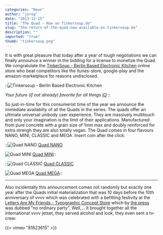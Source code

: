 ```yaml
---
categories: "News"
author: "joreg"
date: "2013-12-15"
title: "The Quad - Now on Tinkersoup.de"
slug: "the-return-of-the-quad-now-available-on-tinkersoup.de"
description: ""
imported: "true"
thumb: "tinkersoup.png"
---
```



It is with great pleasure that today after a year of tough negotiations we can finally announce a winner in the bidding for a license to monetize the Quad. We congratulate the [TinkerSoup - Berlin Based Electronic Kitchen](http://tinkersoup.de) online store who beat competitors like the itunes-store, google-play and the amazon-marketplace for reasons undisclosed.

::![Tinkersoup - Berlin Based Electronic Kitchen](tinkersoup.png)

*Your future (if not already) favorite for all things [IO](https://betadocs.vvvv.org/topics/io/index.html)*
::

So just-in-time for this consumerist time of the year we announce the immediate availabilty of all the Quads in the series. The quads offer an ultimate universal unibody user experience. They are massively multitouch and only your imagination is the limit of their applications. Manufactured from pure concrete with a grain size of 1mm max and doubly reinforced for extra strengh they are also totally vegan. The Quad comes in four flavours NANO, MINI, CLASSIC and MEGA. Insert coin after the click:

<!--{SPLIT()}-->
<!--~~~-->
::![Quad NANO](nano.jpg)
[Quad NANO](http://www.tinkersoup.de/komponenten/quad-nano/a-1138/)

![Quad MINI](mini.jpg) 
[Quad MINI](http://www.tinkersoup.de/komponenten/quad-mini/a-1137/)::
<!--~~~-->
::![Quad CLASSIC](classic.jpg) 
[Quad CLASSIC](http://www.tinkersoup.de/komponenten/quad-classic/a-935/)

![Quad MEGA](mega.jpg) 
[Quad MEGA](http://www.tinkersoup.de/komponenten/quad-mega/a-1136/)::
<!--~~~-->
<!--{SPLIT}-->

---

Also incidentally this announcement comes not randomly but exactly one year after the Quads initial materialization that was 10 days before the 10th anniversary of vvvv which was celebrated with a befitting festivity at the [Letters Are My Friends - Typographic Concept Store](http://lettersaremyfriends.com/) which by [the press](http://createdigitalmotion.com/2012/12/with-pop-up-store-party-and-rectangles-vvvv-celebrates-10-years-of-visual-power-gallery/) was dubbed "no ordinary party". Well,... it brought together all the international vvvv jetset, they served alcohol and look, they even sent a tv-crew:

{{< vimeo "81823615" >}}


